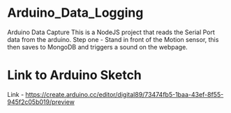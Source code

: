 # Arduino_Data_Logging
Arduino Data Capture
This is a NodeJS project that reads the Serial Port data from the arduino.
Step one - Stand in front of the Motion sensor, this then saves to MongoDB and triggers a sound on the webpage.

# Link to Arduino Sketch

Link - https://create.arduino.cc/editor/digital89/73474fb5-1baa-43ef-8f55-945f2c05b019/preview
